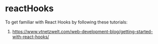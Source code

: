 # reactHooks
To get familiar with React Hooks by following these tutorials:

1. https://www.vtnetzwelt.com/web-development-blog/getting-started-with-react-hooks/

